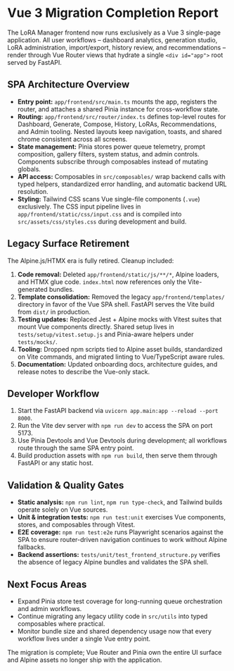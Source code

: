 # Vue 3 Migration Completion Report

The LoRA Manager frontend now runs exclusively as a Vue 3 single-page application. All user workflows – dashboard analytics, generation studio, LoRA administration, import/export, history review, and recommendations – render through Vue Router views that hydrate a single `<div id="app">` root served by FastAPI.

## SPA Architecture Overview

- **Entry point:** `app/frontend/src/main.ts` mounts the app, registers the router, and attaches a shared Pinia instance for cross-workflow state.
- **Routing:** `app/frontend/src/router/index.ts` defines top-level routes for Dashboard, Generate, Compose, History, LoRAs, Recommendations, and Admin tooling. Nested layouts keep navigation, toasts, and shared chrome consistent across all screens.
- **State management:** Pinia stores power queue telemetry, prompt composition, gallery filters, system status, and admin controls. Components subscribe through composables instead of mutating globals.
- **API access:** Composables in `src/composables/` wrap backend calls with typed helpers, standardized error handling, and automatic backend URL resolution.
- **Styling:** Tailwind CSS scans Vue single-file components (`.vue`) exclusively. The CSS input pipeline lives in `app/frontend/static/css/input.css` and is compiled into `src/assets/css/styles.css` during development and build.

## Legacy Surface Retirement

The Alpine.js/HTMX era is fully retired. Cleanup included:

1. **Code removal:** Deleted `app/frontend/static/js/**/*`, Alpine loaders, and HTMX glue code. `index.html` now references only the Vite-generated bundles.
2. **Template consolidation:** Removed the legacy `app/frontend/templates/` directory in favor of the Vue SPA shell. FastAPI serves the Vite build from `dist/` in production.
3. **Testing updates:** Replaced Jest + Alpine mocks with Vitest suites that mount Vue components directly. Shared setup lives in `tests/setup/vitest.setup.js` and Pinia-aware helpers under `tests/mocks/`.
4. **Tooling:** Dropped npm scripts tied to Alpine asset builds, standardized on Vite commands, and migrated linting to Vue/TypeScript aware rules.
5. **Documentation:** Updated onboarding docs, architecture guides, and release notes to describe the Vue-only stack.

## Developer Workflow

1. Start the FastAPI backend via `uvicorn app.main:app --reload --port 8000`.
2. Run the Vite dev server with `npm run dev` to access the SPA on port 5173.
3. Use Pinia Devtools and Vue Devtools during development; all workflows route through the same SPA entry point.
4. Build production assets with `npm run build`, then serve them through FastAPI or any static host.

## Validation & Quality Gates

- **Static analysis:** `npm run lint`, `npm run type-check`, and Tailwind builds operate solely on Vue sources.
- **Unit & integration tests:** `npm run test:unit` exercises Vue components, stores, and composables through Vitest.
- **E2E coverage:** `npm run test:e2e` runs Playwright scenarios against the SPA to ensure router-driven navigation continues to work without Alpine fallbacks.
- **Backend assertions:** `tests/unit/test_frontend_structure.py` verifies the absence of legacy Alpine bundles and validates the SPA shell.

## Next Focus Areas

- Expand Pinia store test coverage for long-running queue orchestration and admin workflows.
- Continue migrating any legacy utility code in `src/utils` into typed composables where practical.
- Monitor bundle size and shared dependency usage now that every workflow lives under a single Vue entry point.

The migration is complete; Vue Router and Pinia own the entire UI surface and Alpine assets no longer ship with the application.
